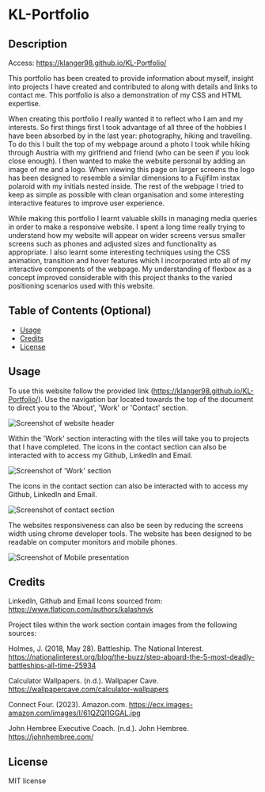 # KL-Portfolio

## Description

Access: https://klanger98.github.io/KL-Portfolio/

This portfolio has been created to provide information about myself, insight into projects I have created and contributed to along with details and links to contact me. This portfolio is also a demonstration of my CSS and HTML expertise.

When creating this portfolio I really wanted it to reflect who I am and my interests. So first things first I took advantage of all three of the hobbies I have been absorbed by in the last year: photography, hiking and travelling. To do this I built the top of my webpage around a photo I took while hiking through Austria with my girlfriend and friend (who can be seen if you look close enough). I then wanted to make the website personal by adding an image of me and a logo. When viewing this page on larger screens the logo has been designed to resemble a similar dimensions to a Fujifilm instax polaroid with my initials nested inside. The rest of the webpage I tried to keep as simple as possible with clean organisation and some interesting interactive features to improve user experience.

While making this portfolio I learnt valuable skills in managing media queries in order to make a responsive website. I spent a long time really trying to understand how my website will appear on wider screens versus smaller screens such as phones and adjusted sizes and functionality as appropriate. I also learnt some interesting techniques using the CSS animation, transition and hover features which I incorporated into all of my interactive components of the webpage. My understanding of flexbox as a concept improved considerable with this project thanks to the varied positioning scenarios used with this website.

## Table of Contents (Optional)

- [Usage](#usage)
- [Credits](#credits)
- [License](#license)

## Usage

To use this website follow the provided link (https://klanger98.github.io/KL-Portfolio/). Use the navigation bar located towards the top of the document to direct you to the 'About', 'Work' or 'Contact' section.

![Screenshot of website header](./Assests/Images/screenshots/Screenshot%202023-12-17%20at%206.11.26 pm.png "Website Header")

Within the 'Work' section interacting with the tiles will take you to projects that I have completed. The icons in the contact section can also be interacted with to access my Github, LinkedIn and Email.

![Screenshot of 'Work' section](./Assests/Images/screenshots/Screenshot%202023-12-17%20at%206.11.47 pm.png "Work - Section")

The icons in the contact section can also be interacted with to access my Github, LinkedIn and Email.

![Screenshot of contact section](./Assests/Images/screenshots/Screenshot%202023-12-18%20at%203.21.49 pm.png)

The websites responsiveness can also be seen by reducing the screens width using chrome developer tools. The website has been designed to be readable on computer monitors and mobile phones.

![Screenshot of Mobile presentation](./Assests/Images/screenshots/Screenshot%202023-12-18%20at%203.22.43 pm.png "Mobile screenshot")

## Credits

LinkedIn, Github and Email Icons sourced from:
https://www.flaticon.com/authors/kalashnyk

Project tiles within the work section contain images from the following sources:

Holmes, J. (2018, May 28). Battleship. The National Interest. https://nationalinterest.org/blog/the-buzz/step-aboard-the-5-most-deadly-battleships-all-time-25934

Calculator Wallpapers. (n.d.). Wallpaper Cave. https://wallpapercave.com/calculator-wallpapers

Connect Four. (2023). Amazon.com. https://ecx.images-amazon.com/images/I/61QZQl1GGAL.jpg

John Hembree Executive Coach. (n.d.). John Hembree. https://johnhembree.com/

## License

MIT license
